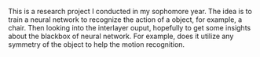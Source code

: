 This is a research project I conducted in my sophomore year. The idea is to train a neural network to recognize the action of a object, for example, a chair. Then looking into the interlayer ouput, hopefully to get some insights about the blackbox of neural network. For example, does it utilize any symmetry of the object to help the motion recognition.
